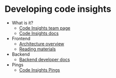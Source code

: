 # Developing code insights

- What is it?
  - [Code Insights team page](https://handbook.sourcegraph.com/engineering/code-graph/code-insights)
  - [Code Insights docs](../../../code_insights/index.md)
- Frontend
  - [Architecture overview](frontend.md)
  - [Reading materials](frontend-learning-materials.md)
- Backend
  - [Backend developer docs](backend.md)
- Pings
  - [Code Insights Pings](code_insights_pings.md)

